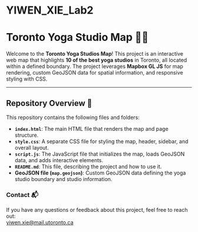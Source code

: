 # YIWEN_XIE_Lab2
# **Toronto Yoga Studio Map 🧘‍♀️**

Welcome to the **Toronto Yoga Studios Map**! This project is an interactive web map that highlights **10 of the best yoga studios** in Toronto, all located within a defined boundary. The project leverages **Mapbox GL JS** for map rendering, custom GeoJSON data for spatial information, and responsive styling with CSS.

---

## **Repository Overview 📂**

This repository contains the following files and folders:

- **`index.html`**: The main HTML file that renders the map and page structure.
- **`style.css`**: A separate CSS file for styling the map, header, sidebar, and overall layout.
- **`script.js`**: The JavaScript file that initializes the map, loads GeoJSON data, and adds interactive elements.
- **`README.md`**: This file, describing the project and how to use it.
- **GeoJSON file (`map.geojson`)**: Custom GeoJSON data defining the yoga studio boundary and studio information.



### **Contact 📬**
If you have any questions or feedback about this project, feel free to reach out:  
yiwen.xie@mail.utoronto.ca
